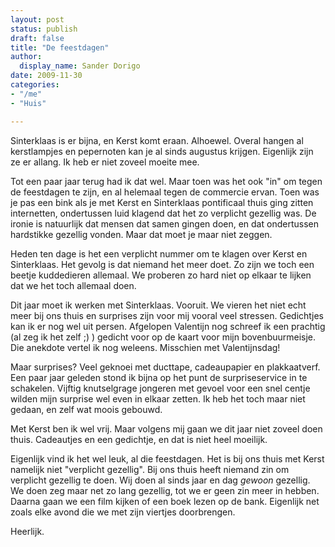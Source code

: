 ```yaml
---
layout: post
status: publish
draft: false
title: "De feestdagen"
author:
  display_name: Sander Dorigo
date: 2009-11-30
categories:
- "/me"
- "Huis"

---
```


Sinterklaas is er bijna, en Kerst komt eraan. Alhoewel. Overal hangen al kerstlampjes en pepernoten kan je al sinds augustus krijgen. Eigenlijk zijn ze er allang. Ik heb er niet zoveel moeite mee.

Tot een paar jaar terug had ik dat wel. Maar toen was het ook "in" om tegen de feestdagen te zijn, en al helemaal tegen de commercie ervan. Toen was je pas een bink als je met Kerst en Sinterklaas pontificaal thuis ging zitten internetten, ondertussen luid klagend dat het zo verplicht gezellig was. De ironie is natuurlijk dat mensen dat samen gingen doen, en dat ondertussen hardstikke gezellig vonden. Maar dat moet je maar niet zeggen.

Heden ten dage is het een verplicht nummer om te klagen over Kerst en Sinterklaas. Het gevolg is dat niemand het meer doet. Zo zijn we toch een beetje kuddedieren allemaal. We proberen zo hard niet op elkaar te lijken dat we het toch allemaal doen.

Dit jaar moet ik werken met Sinterklaas. Vooruit. We vieren het niet echt meer bij ons thuis en surprises zijn voor mij vooral veel stressen. Gedichtjes kan ik er nog wel uit persen. Afgelopen Valentijn nog schreef ik een prachtig (al zeg ik het zelf ;) ) gedicht voor op de kaart voor mijn bovenbuurmeisje. Die anekdote vertel ik nog weleens. Misschien met Valentijnsdag!

Maar surprises? Veel geknoei met ducttape, cadeaupapier en plakkaatverf. Een paar jaar geleden stond ik bijna op het punt de surpriseservice in te schakelen. Vijftig knutselgrage jongeren met gevoel voor een snel centje wilden mijn surprise wel even in elkaar zetten. Ik heb het toch maar niet gedaan, en zelf wat moois gebouwd.

Met Kerst ben ik wel vrij. Maar volgens mij gaan we dit jaar niet zoveel doen thuis. Cadeautjes en een gedichtje, en dat is niet heel moeilijk.

Eigenlijk vind ik het wel leuk, al die feestdagen. Het is bij ons thuis met Kerst namelijk niet "verplicht gezellig". Bij ons thuis heeft niemand zin om verplicht gezellig te doen. Wij doen al sinds jaar en dag *gewoon* gezellig. We doen zeg maar net zo lang gezellig, tot we er geen zin meer in hebben. Daarna gaan we een film kijken of een boek lezen op de bank. Eigenlijk net zoals elke avond die we met zijn viertjes doorbrengen.

Heerlijk.
